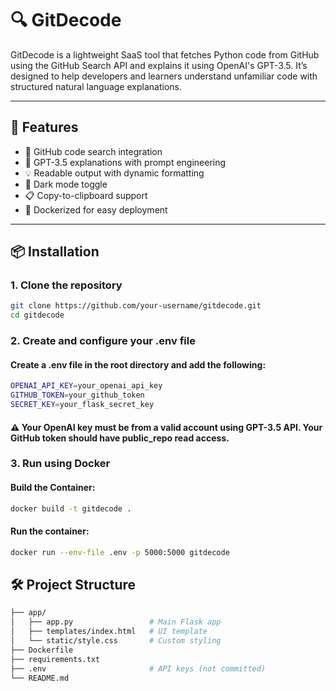 # 🔍 GitDecode

GitDecode is a lightweight SaaS tool that fetches Python code from GitHub using the GitHub Search API and explains it using OpenAI's GPT-3.5. It’s designed to help developers and learners understand unfamiliar code with structured natural language explanations.

---

## 🚀 Features

- 🔎 GitHub code search integration
- 🧠 GPT-3.5 explanations with prompt engineering
- 💡 Readable output with dynamic formatting
- 🌙 Dark mode toggle
- 📋 Copy-to-clipboard support
- 🐳 Dockerized for easy deployment

---

## 📦 Installation

### 1. Clone the repository

```bash
git clone https://github.com/your-username/gitdecode.git
cd gitdecode
```

### 2. Create and configure your .env file
#### Create a .env file in the root directory and add the following:

```bash
OPENAI_API_KEY=your_openai_api_key
GITHUB_TOKEN=your_github_token
SECRET_KEY=your_flask_secret_key
```

#### ⚠️ Your OpenAI key must be from a valid account using GPT-3.5 API. Your GitHub token should have public_repo read access.

### 3. Run using Docker

#### Build the Container:

```bash
docker build -t gitdecode .
```

#### Run the container:

```bash
docker run --env-file .env -p 5000:5000 gitdecode
```

## 🛠 Project Structure

```bash
├── app/
│   ├── app.py                 # Main Flask app
│   ├── templates/index.html   # UI template
│   └── static/style.css       # Custom styling
├── Dockerfile
├── requirements.txt
├── .env                       # API keys (not committed)
└── README.md
```